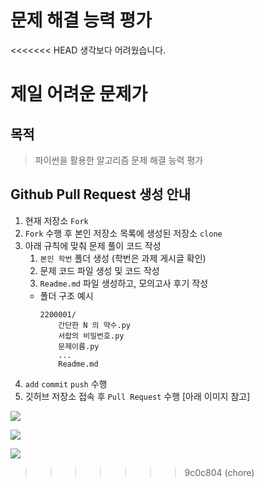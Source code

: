 # 문제 해결 능력 평가

<<<<<<< HEAD
생각보다 어려웠습니다.

제일 어려운 문제가 
=======
## 목적

> 파이썬을 활용한 알고리즘 문제 해결 능력 평가

## Github Pull Request 생성 안내

1. 현재 저장소 `Fork`
2. `Fork` 수행 후 본인 저장소 목록에 생성된 저장소 `clone`
3. 아래 규칙에 맞춰 문제 풀이 코드 작성
   1. `본인 학번` 폴더 생성 (학번은 과제 게시글 확인)
   2. 문제 코드 파일 생성 및 코드 작성
   3. `Readme.md` 파일 생성하고, 모의고사 후기 작성
   - 폴더 구조 예시
     ```plain
     2200001/
         간단한 N 의 약수.py
         서랍의 비밀번호.py
         문제이름.py
         ...
         Readme.md
     ```
4. `add` `commit` `push` 수행
5. 깃허브 저장소 접속 후 `Pull Request` 수행 [아래 이미지 참고]

![](assets/pr_1.png)

![](assets/pr_2.png)

![](assets/pr_3.png)
>>>>>>> 9c0c804 (chore)
